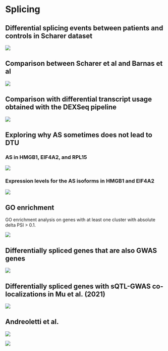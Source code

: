 Splicing
================

Differential splicing events between patients and controls in Scharer dataset
-----------------------------------------------------------------------------

![](README_files/figure-gfm/unnamed-chunk-3-1.png)<!-- -->

Comparison between Scharer et al and Barnas et al
-------------------------------------------------

![](README_files/figure-gfm/unnamed-chunk-4-1.png)<!-- -->

Comparison with differential transcript usage obtained with the DEXSeq pipeline
-------------------------------------------------------------------------------

![](README_files/figure-gfm/unnamed-chunk-5-1.png)<!-- -->

Exploring why AS sometimes does not lead to DTU
-----------------------------------------------

### AS in HMGB1, EIF4A2, and RPL15

![](README_files/figure-gfm/unnamed-chunk-6-1.png)<!-- -->

### Expression levels for the AS isoforms in HMGB1 and EIF4A2

![](README_files/figure-gfm/unnamed-chunk-7-1.png)<!-- -->

GO enrichment
-------------

GO enrichment analysis on genes with at least one cluster with absolute
delta PSI &gt; 0.1.

![](README_files/figure-gfm/unnamed-chunk-9-1.png)<!-- -->

Differentially spliced genes that are also GWAS genes
-----------------------------------------------------

![](README_files/figure-gfm/unnamed-chunk-10-1.png)<!-- -->

Differentially spliced genes with sQTL-GWAS co-localizations in Mu et al. (2021)
--------------------------------------------------------------------------------

![](README_files/figure-gfm/unnamed-chunk-11-1.png)<!-- -->

Andreoletti et al. 
-------------------

![](README_files/figure-gfm/unnamed-chunk-12-1.png)<!-- -->

![](README_files/figure-gfm/unnamed-chunk-13-1.png)<!-- -->
